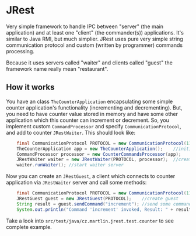 # JRest

Very simple framework to handle IPC between "server" (the main application) and at least one "client" (the commander(s)) applications. It's similar to Java RMI, but much simplier.  JRest uses pure very simple string communication protocol and custom (written by programmer) commands processing.

Because it uses servers called "waiter" and clients called "guest" the framework name really mean "restaurant".

## How it works

You have an class `TheCounterApplication` encapsulating some simple counter application's functionality (incrementing and decrementing). But, you need to have counter value stored in memory and have some other application which this counter can increment or decrement. So, you implement custom `CommandProcessor` and specify `CommunicationProtocol`, and add to counter `JRestWaiter`. This should look like:
```java
	final CommunicationProtocol PROTOCOL = new CommunicationProtocol(1111); //specify protocol
	TheCounterApplication app = new TheCounterApplication();	//initialize your app here
	CommandProcessor processor = new CounterCommandsProcessor(app);	
	JRestWaiter waiter = new JRestWaiter(PROTOCOL, processor);	//create waiter
	waiter.runWaiter();	//start waiter server
```
   
Now you can create an `JRestGuest`, a client which connects to counter application via `JRestWaiter` server and call some methods:
```java
	final CommunicationProtocol PROTOCOL = new CommunicationProtocol(1111);	 //specify protocol
	JRestGuest guest = new JRestGuest(PROTOCOL);	//create guest
	String result = guest.sendCommand("increment");	//send some commands
	System.out.println("Command 'increment' invoked, Result: " + result);	//display the result
```

Take a look into `src/test/java/cz.martlin.jrest.test.counter` to see complete example.
		